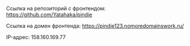Ссылка на репозиторий с фронтендом: https://github.com/Yatahaka/pindie

Ссылка на домен фронтенда: https://pindie123.nomoredomainswork.ru/

IP-адрес: 158.160.169.77
